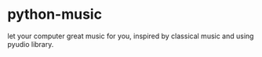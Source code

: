 # python-music
let your computer great music for you, inspired by classical music and using pyudio library.
